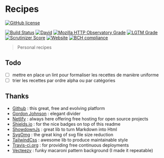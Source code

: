 # Recipes

[![GitHub license](https://img.shields.io/github/license/shuunen/recipes.svg?color=informational)](https://github.com/Shuunen/recipes/blob/master/LICENSE)

[![Build Status](https://travis-ci.org/Shuunen/recipes.svg?branch=master)](https://travis-ci.org/Shuunen/recipes)
[![David](https://img.shields.io/david/shuunen/recipes.svg)](https://david-dm.org/shuunen/recipes)
[![Mozilla HTTP Observatory Grade](https://img.shields.io/mozilla-observatory/grade/recettes-shuunen.netlify.app.svg?publish)](https://observatory.mozilla.org/analyze/recettes-shuunen.netlify.app)
[![LGTM Grade](https://img.shields.io/lgtm/grade/javascript/github/Shuunen/recipes.svg)](https://lgtm.com/projects/g/Shuunen/recipes)
[![Scrutinizer Score](https://scrutinizer-ci.com/g/Shuunen/recipes/badges/quality-score.png?b=master)](https://scrutinizer-ci.com/g/Shuunen/recipes)
[![Website](https://img.shields.io/website/https/recettes-shuunen.netlify.app.svg)](https://recettes-shuunen.netlify.app)
[![BCH compliance](https://bettercodehub.com/edge/badge/Shuunen/folio?branch=master)](https://bettercodehub.com/)

> Personal recipes

## Todo

- [ ] mettre en place un lint pour formaliser les recettes de manière uniforme
- [ ] trier les recettes par ordre alpha ou par catégories

## Thanks

- [Github](https://github.com) : this great, free and evolving platform
- [Gordon Johnson](https://pixabay.com/users/GDJ-1086657) : elegant divider
- [Netlify](https://netlify.com/) : always here offering free hosting for open source projects
- [Shields.io](https://shields.io) : for the nice badges on top of this readme
- [ShowdownJs](https://github.com/showdownjs/showdown) : great lib to turn Markdown into Html
- [SvgOmg](https://jakearchibald.github.io/svgomg/) : the great king of svg file size reduction
- [TailwindCss](https://tailwindcss.com) : awesome lib to produce maintainable style
- [Travis-ci.org](https://travis-ci.org) : for providing free continuous deployments
- [Vecteezy](https://www.vecteezy.com/free-vector/macaroni) : funky macaroni pattern background (I made it repeatable)
